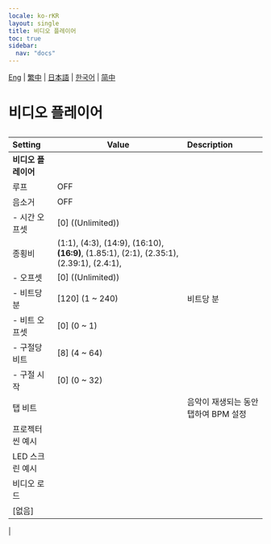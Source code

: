 ```yaml
---
locale: ko-rKR
layout: single
title: 비디오 플레이어
toc: true
sidebar:
  nav: "docs"
---
```

[Eng](/dancexr/menu/2025.4/motion/video_player) | [繁中](/tw/dancexr/menu/2025.4/motion/video_player) | [日本語](/jp/dancexr/menu/2025.4/motion/video_player) | [한국어](/kr/dancexr/menu/2025.4/motion/video_player) | [简中](/zh/dancexr/menu/2025.4/motion/video_player)

# 비디오 플레이어

## 

| Setting | Value | Description |
| :--- | --- | :--- |
|**비디오 플레이어** | | 
| 루프 | OFF | 
| 음소거 | OFF | 
|- 시간 오프셋 | [0] ((Unlimited)) | 
| 종횡비 | (1:1), (4:3), (14:9), (16:10), **(16:9)**, (1.85:1), (2:1), (2.35:1), (2.39:1), (2.4:1),  |  |
|- 오프셋 | [0] ((Unlimited)) | 
|- 비트당 분 | [120] (1 ~ 240) | 비트당 분
|- 비트 오프셋 | [0] (0 ~ 1) | 
|- 구절당 비트 | [8] (4 ~ 64) | 
|- 구절 시작 | [0] (0 ~ 32) | 
| 탭 비트 || 음악이 재생되는 동안 탭하여 BPM 설정
| 프로젝터 씬 예시 || 
| LED 스크린 예시 || 
| 비디오 로드 || 
| [없음] || 
|
